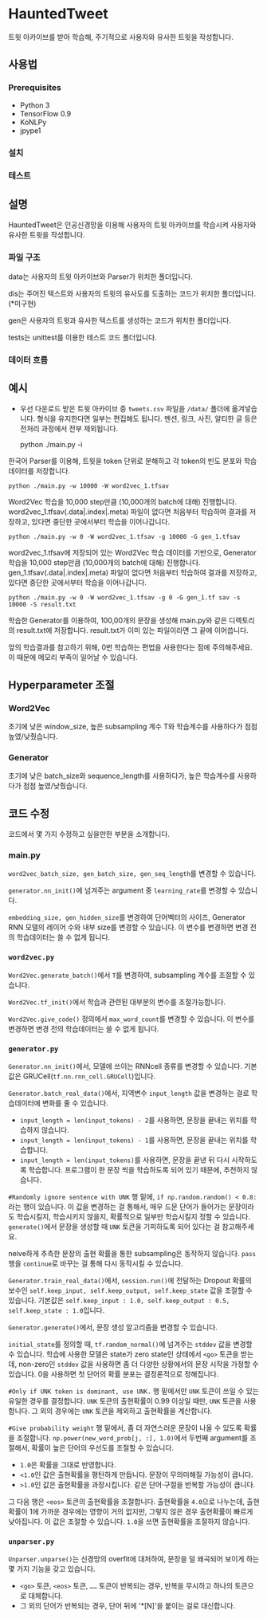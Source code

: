 # HauntedTweet

트윗 아카이브를 받아 학습해, 주기적으로 사용자와 유사한 트윗을 작성합니다.

## 사용법

### Prerequisites

* Python 3
* TensorFlow 0.9
* KoNLPy
* jpype1

### 설치

### 테스트



## 설명

HauntedTweet은 인공신경망을 이용해 사용자의 트윗 아카이브를 학습시켜 사용자와 유사한 트윗을 작성합니다.

### 파일 구조

data는 사용자의 트윗 아카이브와 Parser가 위치한 폴더입니다.

dis는 주어진 텍스트와 사용자의 트윗의 유사도를 도출하는 코드가 위치한 폴더입니다.(*미구현)

gen은 사용자의 트윗과 유사한 텍스트를 생성하는 코드가 위치한 폴더입니다.

tests는 unittest를 이용한 테스트 코드 폴더입니다.

### 데이터 흐름


## 예시

 - 우선 다운로드 받은 트윗 아카이브 중 `tweets.csv` 파일을 `/data/` 폴더에 옮겨넣습니다. 형식을 유지한다면 일부는 편집해도 됩니다. 멘션, 링크, 사진, 알티한 글 등은 전처리 과정에서 전부 제외됩니다.

    python ./main.py -i

한국어 Parser를 이용해, 트윗을 token 단위로 분해하고 각 token의 빈도 분포와 학습 데이터를 저장합니다.

    python ./main.py -w 10000 -W word2vec_1.tfsav

Word2Vec 학습을 10,000 step만큼 (10,000개의 batch에 대해) 진행합니다. word2vec_1.tfsav(.data|.index|.meta) 파일이 없다면 처음부터 학습하여 결과를 저장하고, 있다면 중단한 곳에서부터 학습을 이어나갑니다.
	
    python ./main.py -w 0 -W word2vec_1.tfsav -g 10000 -G gen_1.tfsav

word2vec_1.tfsav에 저장되어 있는 Word2Vec 학습 데이터를 기반으로, Generator 학습을 10,000 step만큼 (10,000개의 batch에 대해) 진행합니다. gen_1.tfsav(.data|.index|.meta) 파일이 없다면 처음부터 학습하여 결과를 저장하고, 있다면 중단한 곳에서부터 학습을 이어나갑니다.

    python ./main.py -w 0 -W word2vec_1.tfsav -g 0 -G gen_1.tf sav -s 10000 -S result.txt

학습한 Generator를 이용하여, 100,00개의 문장을 생성해 main.py와 같은 디렉토리의 result.txt에 저장합니다. result.txt가 이미 있는 파일이라면 그 끝에 이어씁니다.

앞의 학습결과를 참고하기 위해, 0번 학습하는 편법을 사용한다는 점에 주의해주세요. 이 때문에 메모리 부족이 일어날 수 있습니다.


## Hyperparameter 조절

### Word2Vec

초기에 낮은 window_size, 높은 subsampling 계수 T와 학습계수를 사용하다가 점점 높였/낮췄습니다.

### Generator

초기에 낮은 batch_size와 sequence_length를 사용하다가, 높은 학습계수를 사용하다가 점점 높였/낮췄습니다.


## 코드 수정

코드에서 몇 가지 수정하고 싶을만한 부분을 소개합니다.

### main.py

`word2vec_batch_size, gen_batch_size, gen_seq_length`를 변경할 수 있습니다.

`generator.nn_init()`에 넘겨주는 argument 중 `learning_rate`를 변경할 수 있습니다.

`embedding_size, gen_hidden_size`를 변경하여 단어벡터의 사이즈, Generator RNN 모델의 레이어 수와 내부 size를 변경할 수 있습니다. 이 변수를 변경하면 변경 전의 학습데이터는 쓸 수 없게 됩니다.

### `word2vec.py`

`Word2Vec.generate_batch()`에서 `T`를 변경하여, subsampling 계수를 조절할 수 있습니다.

`Word2Vec.tf_init()`에서 학습과 관련된 대부분의 변수를 조절가능합니다.

`Word2Vec.give_code()` 정의에서 `max_word_count`를 변경할 수 있습니다. 이 변수를 변경하면 변경 전의 학습데이터는 쓸 수 없게 됩니다.

### `generator.py`

`Generator.nn_init()`에서, 모델에 쓰이는 RNNcell 종류를 변경할 수 있습니다. 기본값은 GRUCell(`tf.nn.rnn_cell.GRUCell`)입니다.

`Generator.batch_real_data()`에서, 지역변수 `input_length` 값을 변경하는 걸로 학습데이터에 변화를 줄 수 있습니다.

 - `input_length = len(input_tokens) - 2`를 사용하면, 문장을 끝내는 위치를 학습하지 않습니다.
 - `input_length = len(input_tokens) - 1`를 사용하면, 문장을 끝내는 위치를 학습합니다.
 - `input_length = len(input_tokens)`를 사용하면, 문장을 끝낸 뒤 다시 시작하도록 학습합니다. 프로그램이 한 문장 씩을 학습하도록 되어 있기 때문에, 추천하지 않습니다.

`#Randomly ignore sentence with UNK` 행 밑에, `if np.random.random() < 0.8:`라는 행이 있습니다. 이 값을 변경하는 걸 통해서, 매우 드문 단어가 들어가는 문장이라도 학습시킬지, 학습시키지 않을지, 확률적으로 일부만 학습시킬지 정할 수 있습니다. `generate()`에서 문장을 생성할 때 `UNK` 토큰을 기피하도록 되어 있다는 걸 참고해주세요.

neive하게 추측한 문장의 출현 확률을 통한 subsampling은 동작하지 않습니다. `pass`행을 `continue`로 바꾸는 걸 통해 다시 동작시킬 수 있습니다.

`Generator.train_real_data()`에서, `session.run()`에 전달하는 Dropout 확률의 보수인 `self.keep_input, self.keep_output, self.keep_state` 값을 조절할 수 있습니다. 기본값은 `self.keep_input : 1.0, self.keep_output : 0.5, self.keep_state : 1.0`입니다.

`Generator.generate()`에서, 문장 생성 알고리즘을 변경할 수 있습니다.

`initial_state`를 정의할 때, `tf.random_normal()`에 넘겨주는 `stddev` 값을 변경할 수 있습니다. 학습에 사용한 모델은 state가 zero state인 상태에서 `<go>` 토큰을 받는데, non-zero인 `stddev` 값을 사용하면 좀 더 다양한 상황에서의 문장 시작을 가정할 수 있습니다. 0을 사용하면 첫 단어의 확률 분포는 결정론적으로 정해집니다.

`#Only if UNK token is dominant, use UNK.` 행 밑에서만 `UNK` 토큰이 쓰일 수 있는 유일한 경우를 결정합니다. `UNK` 토큰의 출현확률이 0.99 이상일 때만, `UNK` 토큰을 사용합니다. 그 외의 경우에는 `UNK` 토큰을 제외하고 출현확률을 계산합니다.

`#Give probability weight` 행 밑에서, 좀 더 자연스러운 문장이 나올 수 있도록 확률을 조절합니다. `np.power(new_word_prob[j, :], 1.0)`에서 두번째 argument를 조절해서, 확률이 높은 단어의 우선도를 조절할 수 있습니다. 

 - `1.0`은 확률을 그대로 반영합니다.
 - `<1.0`인 값은 출현확률을 평탄하게 만듭니다. 문장이 무의미해질 가능성이 큽니다.
 - `>1.0`인 값은 출현확률을 과장시킵니다. 같은 단어·구절을 반복할 가능성이 큽니다.

그 다음 행은 `<eos>` 토큰의 출현확률을 조절합니다. 출현확률을 `4.0`으로 나누는데, 출현확률이 1에 가까운 경우에는 영향이 거의 없지만, 그렇지 않은 경우 출현확률이 빠르게 낮아집니다. 이 값은 조절할 수 있습니다. `1.0`을 쓰면 출현확률을 조절하지 않습니다.


### `unparser.py`

`Unparser.unparse()`는 신경망의 overfit에 대처하여, 문장을 덜 왜곡되어 보이게 하는 몇 가지 기능을 갖고 있습니다.

 - `<go>` 토큰, `<eos>` 토큰, `……` 토큰이 반복되는 경우, 반복을 무시하고 하나의 토큰으로 대체합니다.
 - 그 외의 단어가 반복되는 경우, 단어 뒤에 '*[N]'을 붙이는 걸로 대신합니다.
 